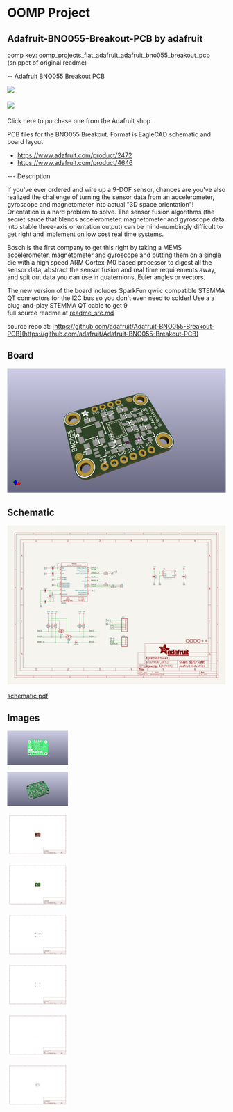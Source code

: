 # OOMP Project  
## Adafruit-BNO055-Breakout-PCB  by adafruit  
  
oomp key: oomp_projects_flat_adafruit_adafruit_bno055_breakout_pcb  
(snippet of original readme)  
  
-- Adafruit BNO055 Breakout PCB  
  
<a href="http://www.adafruit.com/products/2472"><img src="assets/image.jpg?raw=true" width="500px"></a><br/>  
<a href="http://www.adafruit.com/products/4646"><img src="assets/4646.jpg?raw=true" width="500px"></a><br/>  
Click here to purchase one from the Adafruit shop  
  
PCB files for the BNO055 Breakout. Format is EagleCAD schematic and board layout  
* https://www.adafruit.com/product/2472  
* https://www.adafruit.com/product/4646  
  
--- Description  
  
If you've ever ordered and wire up a 9-DOF sensor, chances are you've also realized the challenge of turning the sensor data from an accelerometer, gyroscope and magnetometer into actual "3D space orientation"! Orientation is a hard problem to solve. The sensor fusion algorithms (the secret sauce that blends accelerometer, magnetometer and gyroscope data into stable three-axis orientation output) can be mind-numbingly difficult to get right and implement on low cost real time systems.  
  
Bosch is the first company to get this right by taking a MEMS accelerometer, magnetometer and gyroscope and putting them on a single die with a high speed ARM Cortex-M0 based processor to digest all the sensor data, abstract the sensor fusion and real time requirements away, and spit out data you can use in quaternions, Euler angles or vectors.  
  
The new version of the board includes SparkFun qwiic compatible STEMMA QT connectors for the I2C bus so you don't even need to solder! Use a a plug-and-play STEMMA QT cable to get 9  
  full source readme at [readme_src.md](readme_src.md)  
  
source repo at: [https://github.com/adafruit/Adafruit-BNO055-Breakout-PCB](https://github.com/adafruit/Adafruit-BNO055-Breakout-PCB)  
## Board  
  
[![working_3d.png](working_3d_600.png)](working_3d.png)  
## Schematic  
  
[![working_schematic.png](working_schematic_600.png)](working_schematic.png)  
  
[schematic pdf](working_schematic.pdf)  
## Images  
  
[![working_3D_bottom.png](working_3D_bottom_140.png)](working_3D_bottom.png)  
  
[![working_3D_top.png](working_3D_top_140.png)](working_3D_top.png)  
  
[![working_assembly_page_01.png](working_assembly_page_01_140.png)](working_assembly_page_01.png)  
  
[![working_assembly_page_02.png](working_assembly_page_02_140.png)](working_assembly_page_02.png)  
  
[![working_assembly_page_03.png](working_assembly_page_03_140.png)](working_assembly_page_03.png)  
  
[![working_assembly_page_04.png](working_assembly_page_04_140.png)](working_assembly_page_04.png)  
  
[![working_assembly_page_05.png](working_assembly_page_05_140.png)](working_assembly_page_05.png)  
  
[![working_assembly_page_06.png](working_assembly_page_06_140.png)](working_assembly_page_06.png)  
